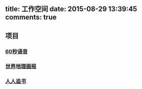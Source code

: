 title: 工作空间
date: 2015-08-29 13:39:45
comments: true
---

## 项目

### [60秒语音](./60svoice)

### [世界地理画报](./ngp)

### [人人追书](./rrzs)



